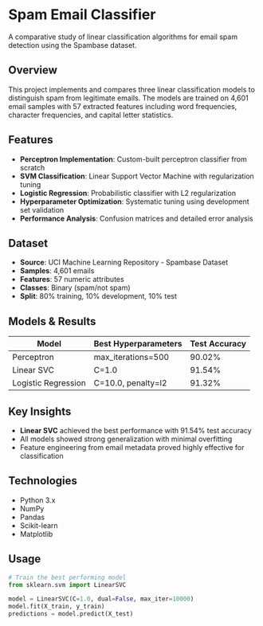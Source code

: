 # Spam Email Classifier

A comparative study of linear classification algorithms for email spam detection using the Spambase dataset.

## Overview

This project implements and compares three linear classification models to distinguish spam from legitimate emails. The models are trained on 4,601 email samples with 57 extracted features including word frequencies, character frequencies, and capital letter statistics.

## Features

- **Perceptron Implementation**: Custom-built perceptron classifier from scratch
- **SVM Classification**: Linear Support Vector Machine with regularization tuning
- **Logistic Regression**: Probabilistic classifier with L2 regularization
- **Hyperparameter Optimization**: Systematic tuning using development set validation
- **Performance Analysis**: Confusion matrices and detailed error analysis

## Dataset

- **Source**: UCI Machine Learning Repository - Spambase Dataset
- **Samples**: 4,601 emails
- **Features**: 57 numeric attributes
- **Classes**: Binary (spam/not spam)
- **Split**: 80% training, 10% development, 10% test

## Models & Results

| Model | Best Hyperparameters | Test Accuracy |
|-------|---------------------|---------------|
| Perceptron | max_iterations=500 | 90.02% |
| Linear SVC | C=1.0 | 91.54% |
| Logistic Regression | C=10.0, penalty=l2 | 91.32% |

## Key Insights

- **Linear SVC** achieved the best performance with 91.54% test accuracy
- All models showed strong generalization with minimal overfitting
- Feature engineering from email metadata proved highly effective for classification

## Technologies

- Python 3.x
- NumPy
- Pandas
- Scikit-learn
- Matplotlib

## Usage

```python
# Train the best performing model
from sklearn.svm import LinearSVC

model = LinearSVC(C=1.0, dual=False, max_iter=10000)
model.fit(X_train, y_train)
predictions = model.predict(X_test)
